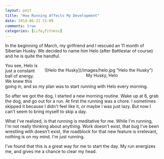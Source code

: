 ```yaml
---
layout: post
title: "How Running Affects My Development"
date: 2014-06-21 21:09
comments: true
categories: [Life,Fitness]
---
```



In the beginning of March, my girlfriend and I rescued an 11 month of Siberian Husky. We decided to name him Helo (after Battlestar of course) and he is quite the handful.<!-- more -->

<span style="float:right;margin: 15px 0px 15px 20px;width:375px;">
![Helo the Husky](/images/helo.jpg "Helo the Husky")
<span style="display:block;text-align:center;"> My Husky, Helo </span>
</span>

You see, Helo is just a constant ball of energy. We knew this going in, and so my plan was to start running with Helo every morning.

So after we got the dog, I started a new morning routine. Wake up at 6, grab the dog, and go out for a run. At first the running was a chore. I sometimes skipped it because I didn't feel like it, or maybe I was just lazy. But now I can't seem to bring myself to skip a day.

What I've realized, is that running is meditative for me. While I'm running, I'm not really thinking about anything. Work doesn't exist, that bug I've been wrestling with doesn't exist, the roadblock for that new feature is irrelevant, nothing is on my mind. I'm just running.

I've found that this is a great way for me to start the day. My run energizes me, and gives me a chance to clear my head.
